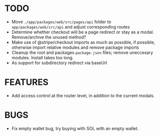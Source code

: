 # TODO

- Move `./app/packages/web/src/pages/api` folder to `app/packages/web/src/api` and adjust corresponding routes
- Determine whether checkout will be a page redirect or stay as a modal. Remove/archive the unused method?
- Make use of @stripe/checkout imports as much as possible, if possible, otherwise import relative modules and remove package imports
- Cleanup the root and packages `package.json` files; remove uneccesary modules. Install takes too long.
- As support for subdirectory redirect via baseUrl

# FEATURES

- Add access control at the router level, in addition to the current modals.

# BUGS
- Fix empty wallet bug, try buying with SOL with an empty wallet.